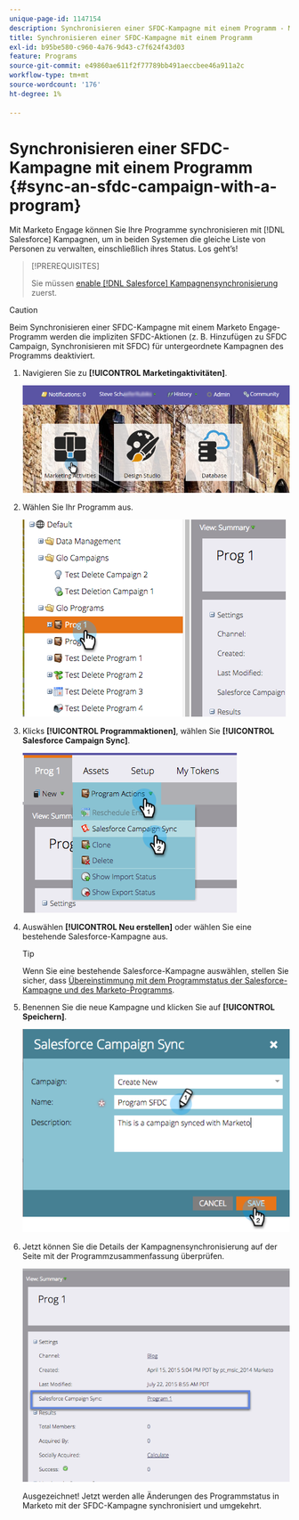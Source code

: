 ```yaml
---
unique-page-id: 1147154
description: Synchronisieren einer SFDC-Kampagne mit einem Programm - Marketo Docs - Produktdokumentation
title: Synchronisieren einer SFDC-Kampagne mit einem Programm
exl-id: b95be580-c960-4a76-9d43-c7f624f43d03
feature: Programs
source-git-commit: e49860ae611f2f77789bb491aeccbee46a911a2c
workflow-type: tm+mt
source-wordcount: '176'
ht-degree: 1%

---
```


# Synchronisieren einer SFDC-Kampagne mit einem Programm {#sync-an-sfdc-campaign-with-a-program}

Mit Marketo Engage können Sie Ihre Programme synchronisieren mit [!DNL Salesforce] Kampagnen, um in beiden Systemen die gleiche Liste von Personen zu verwalten, einschließlich ihres Status. Los geht’s!

>[!PREREQUISITES]
>
>Sie müssen [enable [!DNL Salesforce] Kampagnensynchronisierung](/help/marketo/product-docs/crm-sync/salesforce-sync/setup/optional-steps/enable-disable-campaign-sync.md) zuerst.

>[!CAUTION]
>
>Beim Synchronisieren einer SFDC-Kampagne mit einem Marketo Engage-Programm werden die impliziten SFDC-Aktionen (z. B. Hinzufügen zu SFDC Campaign, Synchronisieren mit SFDC) für untergeordnete Kampagnen des Programms deaktiviert.

1. Navigieren Sie zu **[!UICONTROL Marketingaktivitäten]**.

   ![](assets/login-marketing-activities-1.png)

1. Wählen Sie Ihr Programm aus.

   ![](assets/image2015-7-22-8-3a47-3a28.png)

1. Klicks **[!UICONTROL Programmaktionen]**, wählen Sie **[!UICONTROL Salesforce Campaign Sync]**.

   ![](assets/image2015-7-22-8-3a48-3a5.png)

1. Auswählen **[!UICONTROL Neu erstellen]** oder wählen Sie eine bestehende Salesforce-Kampagne aus.

   >[!TIP]
   >
   >Wenn Sie eine bestehende Salesforce-Kampagne auswählen, stellen Sie sicher, dass [Übereinstimmung mit dem Programmstatus der Salesforce-Kampagne und des Marketo-Programms](/help/marketo/product-docs/crm-sync/salesforce-sync/sfdc-sync-details/how-to-match-program-statuses-and-salesforce-campaign-statuses-prior-to-sync.md).

1. Benennen Sie die neue Kampagne und klicken Sie auf **[!UICONTROL Speichern]**.

   ![](assets/image2015-7-22-8-3a57-3a19.png)

1. Jetzt können Sie die Details der Kampagnensynchronisierung auf der Seite mit der Programmzusammenfassung überprüfen.

   ![](assets/image2015-7-22-8-3a59-3a33.png)

   Ausgezeichnet! Jetzt werden alle Änderungen des Programmstatus in Marketo mit der SFDC-Kampagne synchronisiert und umgekehrt.
